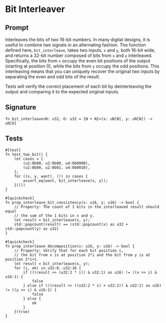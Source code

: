 # Bit Interleaver

## Prompt

Interleaves the bits of two 16-bit numbers. In many digital designs, it is useful to combine two signals in an alternating fashion. The function defined here, `bit_interleave`, takes two inputs, `x` and `y`, both 16-bit wide, and returns a 32-bit number composed of bits from `x` and `y` interleaved. Specifically, the bits from `x` occupy the even bit positions of the output (starting at position 0), while the bits from `y` occupy the odd positions. This interleaving means that you can uniquely recover the original two inputs by separating the even and odd bits of the result.

Tests will verify the correct placement of each bit by deinterleaving the output and comparing it to the expected original inputs.

## Signature

```dslx-snippet
fn bit_interleave<N: u32, O: u32 = {N + N}>(x: uN[N], y: uN[N]) -> uN[O]
```

## Tests

```dslx-snippet
#[test]
fn test_two_bit() {
    let cases = [
        (u2:0b00, u2:0b00, u4:0b0000),
        (u2:0b00, u2:0b01, u4:0b0010),
    ];
    for ((x, y, want), ()) in cases {
        assert_eq(want, bit_interleave(x, y));
    }(())
}

#[quickcheck]
fn prop_interleave_bit_consistency(x: u16, y: u16) -> bool {
    // Property: The count of 1 bits in the interleaved result should equal
    // the sum of the 1 bits in x and y.
    let result = bit_interleave(x, y);
    std::popcount(result) == (std::popcount(x) as u32 + std::popcount(y) as u32)
}

#[quickcheck]
fn prop_interleave_decomposition(x: u16, y: u16) -> bool {
    // Property: Verify that for each bit position i,
    // the bit from x is at position 2*i and the bit from y is at position 2*i+1.
    let result = bit_interleave(x, y);
    for (i, ok) in u32:0..u32:16 {
        if (((result >> (u32:2 * i)) & u32:1) as u16) != ((x >> i) & u16:1) {
            false
        } else if (((result >> ((u32:2 * i) + u32:1)) & u32:1) as u16) != ((y >> i) & u16:1) {
            false
        } else {
            ok
        }
    }(true)
}
```
